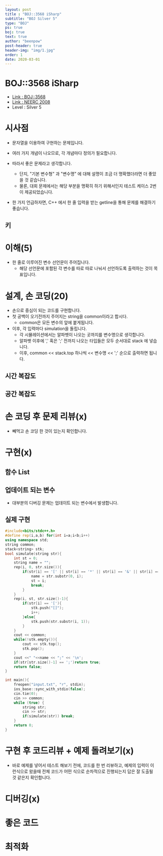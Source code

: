 ```yaml
---
layout: post
title : "BOJ::3568 iSharp"
subtitle: "BOJ Silver 5"
type: "BOJ"
ps: true
boj: true
text: true
author: "beenpow"
post-header: true
header-img: "img/1.jpg"
order: 1
date: 2020-03-01
---
```



# BOJ::3568 iSharp
- [Link : BOJ::3568](https://www.acmicpc.net/problem/3568)
- [Link : NEERC 2008](https://neerc.ifmo.ru/archive/index.html)
- Level : Silver 5

# 시사점
- 문자열을 이용하여 구현하는 문제입니다.
- 여러 가지 개념이 나오므로, 각 개념마다 정의가 필요합니다.
- 따라서 좋은 문제라고 생각합니다.
  - 단지, "기본 변수형" 과 "변수명" 에 대해 설명이 조금 더 명확했더라면 더 좋았을 것 같습니다.
  - 물론, 대회 문제에서는 해당 부분을 명확히 하기 위해서인지 테스트 케이스 2번이 제공되었습니다.

- 한 가지 언급하자면, C++ 에서 한 줄 입력을 받는 getline을 통해 문제를 해결하기 좋습니다.

## 키

# 이해(5)
- 한 줄로 이루어진 변수 선언문이 주어집니다.
  - 해당 선언문에 포함된 각 변수를 따로 따로 나눠서 선언하도록 출력하는 것이 목표입니다.

# 설계, 손 코딩(20)
- 손으로 중심이 되는 코드를 구현합니다.
- 첫 공백이 오기전까지 주어지는 string을 common이라고 합시다.
  - common은 모든 변수의 앞에 붙게됩니다.
- 이후, 각 입력마다 simulation을 돌립니다.
  - 각 시뮬레이션에서는 알파벳이 나오는 곳까지를 변수명으로 생각합니다.
  - 알파벳 이후에 ',' 혹은 ';' 전까지 나오는 타입들은 모두 순서대로 stack 에 넣습니다.
  - 이후, common << stack.top 하나씩 << 변수명 << ';' 순으로 출력하면 됩니다.

## 시간 복잡도

## 공간 복잡도

# 손 코딩 후 문제 리뷰(x)
- 빼먹고 손 코딩 한 것이 있는지 확인합니다.

# 구현(x)

## 함수 List 

## 업데이트 되는 변수
- 대부분의 디버깅 문제는 업데이트 되는 변수에서 발생합니다.

## 실제 구현 

```cpp
#include<bits/stdc++.h>
#define rep(i,a,b) for(int i=a;i<b;i++)
using namespace std;
string common;
stack<string> stk;
bool simulate(string str){
    int st = 0;
    string name = "";
    rep(i, 0, str.size()){
        if(str[i] == '[' || str[i] == '*' || str[i] == '&' || str[i] == ',' || str[i] == ';'){
            name = str.substr(0, i);
            st = i;
            break;
        }
    }
    rep(i, st, str.size()-1){
        if(str[i] == '['){
            stk.push("[]");
            i++;
        }else{
            stk.push(str.substr(i, 1));
        }
    }
    cout << common;
    while(!stk.empty()){
        cout << stk.top();
        stk.pop();
    }
    cout <<" "<<name << ";" << '\n';
    if(str[str.size()-1] == ';')return true;
    return false;
}

int main(){
    freopen("input.txt", "r", stdin);
    ios_base::sync_with_stdio(false);
    cin.tie(0);
    cin >> common;
    while (true) {
        string str;
        cin >> str;
        if(simulate(str)) break;
    }
    return 0;
}
```

# 구현 후 코드리뷰 + 예제 돌려보기(x)
- 바로 예제를 넣어서 테스트 해보기 전에, 코드를 한 번 리뷰하고, 예제의 입력이 이런식으로 왔을때
  전체 코드가 어떤 식으로 순차적으로 진행되는지 답은 잘 도출될 것 같은지 확인합니다.

# 디버깅(x)

# 좋은 코드

# 최적화
